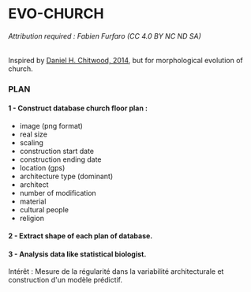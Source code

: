 # EVO-CHURCH

###### Attribution required : Fabien Furfaro (CC 4.0 BY NC ND SA)

Inspired by [Daniel H. Chitwood, 2014](https://doi.org/10.1371/journal.pone.0109229), but for morphological evolution of church.

### PLAN

#### 1 - Construct database church floor plan :

* image (png format)
* real size
* scaling
* construction start date
* construction ending date
* location (gps)
* architecture type (dominant)
* architect
* number of modification
* material
* cultural people
* religion

#### 2 - Extract shape of each plan of database.

#### 3 - Analysis data like statistical biologist.

Intérêt : Mesure de la régularité dans la variabilité architecturale et construction d'un modèle prédictif.

